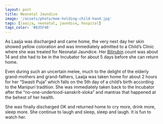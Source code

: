 ```yaml
---
layout: post
title: Neonatal Jaundice
image: '/assets/photo/mom-holding-child-hand.jpg'
tags: [laaija, neonatal, jaundice, hospital]
tags_color: '#835F46'
---
```


As Laaija was discharged and came home, the very next day her skin showed yellow coloration and was immediately admitted to a Child’s Clinic where she was treated for Neonatal Jaundice. Her [Bilirubin](http://en.wikipedia.org/wiki/Bilirubin) count was about 14 and she had to be in the Incubator for about 5 days before she can return home.

Even during such an uncertain melee, much to the delight of the elderly grand-mothers and grand-fathers, Laaija was taken home for about 2 hours for her “Swasti Puja” which falls on the 5th day of a child’s birth according to the Manipuri tradition. She was immediately taken back to the Incubator after the “no-one-undertood-sanskrit-sloka” and mantras that happened at the behest of her health.

She was finally discharged OK and returned home to cry more, drink more, sleep more. She continue to laugh and sleep, sleep and laugh. It is fun to watch her.
